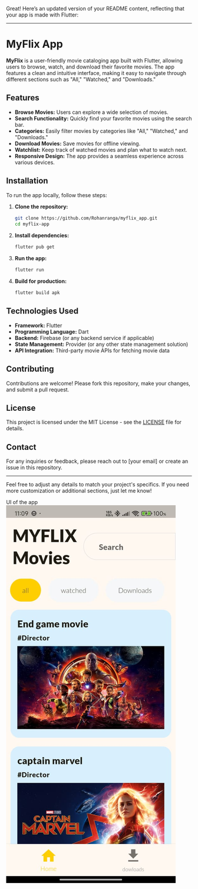 Great! Here’s an updated version of your README content, reflecting that your app is made with Flutter:

---

# MyFlix App

**MyFlix** is a user-friendly movie cataloging app built with Flutter, allowing users to browse, watch, and download their favorite movies. The app features a clean and intuitive interface, making it easy to navigate through different sections such as "All," "Watched," and "Downloads."

## Features

- **Browse Movies:** Users can explore a wide selection of movies.
- **Search Functionality:** Quickly find your favorite movies using the search bar.
- **Categories:** Easily filter movies by categories like "All," "Watched," and "Downloads."
- **Download Movies:** Save movies for offline viewing.
- **Watchlist:** Keep track of watched movies and plan what to watch next.
- **Responsive Design:** The app provides a seamless experience across various devices.

## Installation

To run the app locally, follow these steps:

1. **Clone the repository:**
   ```bash
   git clone https://github.com/Rohanranga/myflix_app.git
   cd myflix-app
   ```

2. **Install dependencies:**
   ```bash
   flutter pub get
   ```

3. **Run the app:**
   ```bash
   flutter run
   ```

4. **Build for production:**
   ```bash
   flutter build apk
   ```

## Technologies Used

- **Framework:** Flutter
- **Programming Language:** Dart
- **Backend:** Firebase (or any backend service if applicable)
- **State Management:** Provider (or any other state management solution)
- **API Integration:** Third-party movie APIs for fetching movie data

## Contributing

Contributions are welcome! Please fork this repository, make your changes, and submit a pull request.

## License

This project is licensed under the MIT License - see the [LICENSE](LICENSE) file for details.

## Contact

For any inquiries or feedback, please reach out to [your email] or create an issue in this repository.

---

Feel free to adjust any details to match your project's specifics. If you need more customization or additional sections, just let me know!

UI of the app 
![MyFlix Home](https://github.com/Rohanranga/Myflix_app/blob/main/Myflix%20app.jpg)
